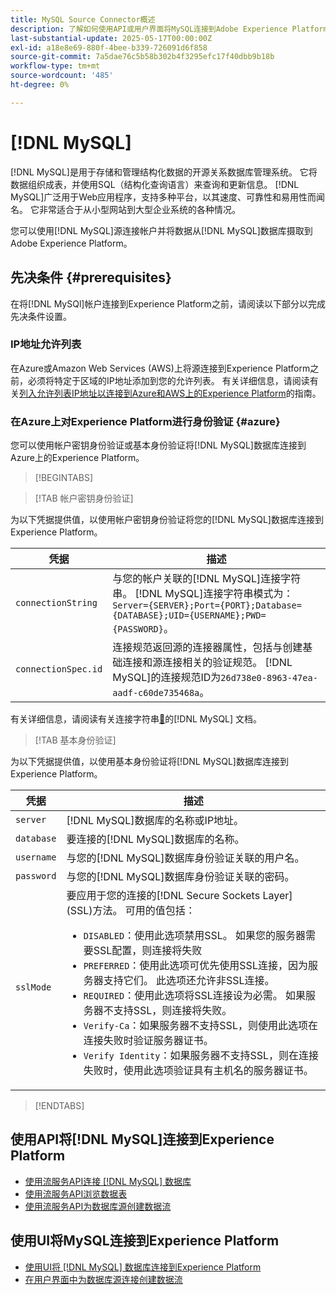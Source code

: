 ```yaml
---
title: MySQL Source Connector概述
description: 了解如何使用API或用户界面将MySQL连接到Adobe Experience Platform。
last-substantial-update: 2025-05-17T00:00:00Z
exl-id: a18e8e69-880f-4bee-b339-726091d6f858
source-git-commit: 7a5dae76c5b58b302b4f3295efc17f40dbb9b18b
workflow-type: tm+mt
source-wordcount: '485'
ht-degree: 0%

---
```


# [!DNL MySQL]

[!DNL MySQL]是用于存储和管理结构化数据的开源关系数据库管理系统。 它将数据组织成表，并使用SQL（结构化查询语言）来查询和更新信息。 [!DNL MySQL]广泛用于Web应用程序，支持多种平台，以其速度、可靠性和易用性而闻名。 它非常适合于从小型网站到大型企业系统的各种情况。

您可以使用[!DNL MySQL]源连接帐户并将数据从[!DNL MySQL]数据库摄取到Adobe Experience Platform。

## 先决条件 {#prerequisites}

在将[!DNL MySQl]帐户连接到Experience Platform之前，请阅读以下部分以完成先决条件设置。

### IP地址允许列表

在Azure或Amazon Web Services (AWS)上将源连接到Experience Platform之前，必须将特定于区域的IP地址添加到您的允许列表。 有关详细信息，请阅读有关[列入允许列表IP地址以连接到Azure和AWS上的Experience Platform](../../ip-address-allow-list.md)的指南。

### 在Azure上对Experience Platform进行身份验证 {#azure}

您可以使用帐户密钥身份验证或基本身份验证将[!DNL MySQL]数据库连接到Azure上的Experience Platform。

>[!BEGINTABS]

>[!TAB 帐户密钥身份验证]

为以下凭据提供值，以使用帐户密钥身份验证将您的[!DNL MySQL]数据库连接到Experience Platform。

| 凭据 | 描述 |
| --- | --- |
| `connectionString` | 与您的帐户关联的[!DNL MySQL]连接字符串。 [!DNL MySQL]连接字符串模式为： `Server={SERVER};Port={PORT};Database={DATABASE};UID={USERNAME};PWD={PASSWORD}`。 |
| `connectionSpec.id` | 连接规范返回源的连接器属性，包括与创建基础连接和源连接相关的验证规范。 [!DNL MySQL]的连接规范ID为`26d738e0-8963-47ea-aadf-c60de735468a`。 |

有关详细信息，请阅读有关连接字符串[&#128279;](https://dev.mysql.com/doc/connector-net/en/connector-net-connections-string.html)的[!DNL MySQL] 文档。

>[!TAB 基本身份验证]

为以下凭据提供值，以使用基本身份验证将[!DNL MySQL]数据库连接到Experience Platform。

| 凭据 | 描述 |
| --- | --- |
| `server` | [!DNL MySQL]数据库的名称或IP地址。 |
| `database` | 要连接的[!DNL MySQL]数据库的名称。 |
| `username` | 与您的[!DNL MySQL]数据库身份验证关联的用户名。 |
| `password` | 与您的[!DNL MySQL]数据库身份验证关联的密码。 |
| `sslMode` | 要应用于您的连接的[!DNL Secure Sockets Layer] (SSL)方法。 可用的值包括： <ul><li>`DISABLED`：使用此选项禁用SSL。 如果您的服务器需要SSL配置，则连接将失败</li><li>`PREFERRED`：使用此选项可优先使用SSL连接，因为服务器支持它们。 此选项还允许非SSL连接。</li><li>`REQUIRED`：使用此选项将SSL连接设为必需。 如果服务器不支持SSL，则连接将失败。</li><li>`Verify-Ca`：如果服务器不支持SSL，则使用此选项在连接失败时验证服务器证书。</li><li>`Verify Identity`：如果服务器不支持SSL，则在连接失败时，使用此选项验证具有主机名的服务器证书。</li></ul> |

>[!ENDTABS]

## 使用API将[!DNL MySQL]连接到Experience Platform

- [使用流服务API连接 [!DNL MySQL] 数据库](../../tutorials/api/create/databases/mysql.md)
- [使用流服务API浏览数据表](../../tutorials/api/explore/tabular.md)
- [使用流服务API为数据库源创建数据流](../../tutorials/api/collect/database-nosql.md)

## 使用UI将MySQL连接到Experience Platform

- [使用UI将 [!DNL MySQL] 数据库连接到Experience Platform](../../tutorials/ui/create/databases/mysql.md)
- [在用户界面中为数据库源连接创建数据流](../../tutorials/ui/dataflow/databases.md)
